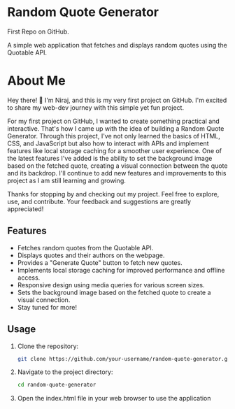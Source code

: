 # Random Quote Generator
First Repo on GitHub.

A simple web application that fetches and displays random quotes using the Quotable API.

# About Me

Hey there! 👋 I'm Niraj, and this is my very first project on GitHub. I'm excited to share my web-dev journey with this simple yet fun project.

For my first project on GitHub, I wanted to create something practical and interactive. That's how I came up with the idea of building a Random Quote Generator. Through this project, I've not only learned the basics of HTML, CSS, and JavaScript but also how to interact with APIs and implement features like local storage caching for a smoother user experience. One of the latest features I've added is the ability to set the background image based on the fetched quote, creating a visual connection between the quote and its backdrop. I'll continue to add new features and improvements to this project as I am still learning and growing.

Thanks for stopping by and checking out my project. Feel free to explore, use, and contribute. Your feedback and suggestions are greatly appreciated!

## Features

- Fetches random quotes from the Quotable API.
- Displays quotes and their authors on the webpage.
- Provides a "Generate Quote" button to fetch new quotes.
- Implements local storage caching for improved performance and offline access.
- Responsive design using media queries for various screen sizes.
- Sets the background image based on the fetched quote to create a visual connection.
- Stay tuned for more!

## Usage

1. Clone the repository:

   ```sh
   git clone https://github.com/your-username/random-quote-generator.git

2. Navigate to the project directory:

   ```sh
   cd random-quote-generator
   
3. Open the index.html file in your web browser to use the application
